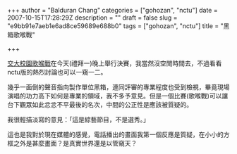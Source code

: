 +++
author = "Balduran Chang"
categories = ["gohozan", "nctu"]
date = 2007-10-15T17:28:29Z
description = ""
draft = false
slug = "e9bb91e7aeb1e6ad8ce59689e688b0"
tags = ["gohozan", "nctu"]
title = "黑箱歌喉戰"

+++


[交大校園歌喉戰](http://www.oui-blog.com/balduran/archives/2007/10/nctu_gohoza.html "異想天開: 交大校園歌喉戰")在今天(禮拜一)晚上舉行決賽，我當然沒空閒時間去，不過看看nctu版的熱烈討論也可以一窺一二。

幾乎一面倒的聲音指向製作單位黑箱，連同評審的專業程度也受到檢視，畢竟現場演唱的功力高下如何是專業的領域，我不多予意見。但是一個比賽(歌喉戰)可以讓台下觀眾如此忿忿不平最後的名次，中間的公正性是應該被質疑的。

我很輕描淡寫的意見：「這是綜藝節目，不是選秀。」

這也是我對於現在媒體的感覺，電話播出的畫面我第一個反應是質疑，在小小的方框之外是甚麼畫面？是真實世界還是以管窺天？

